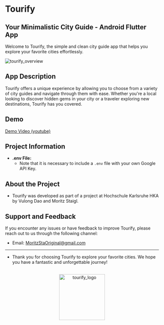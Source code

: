 # Tourify  
## Your Minimalistic City Guide - Android Flutter App

Welcome to Tourify, the simple and clean city guide app that helps you explore your favorite cities effortlessly.

![tourify_overview](https://github.com/MoritzSt4/Tourify/assets/81319287/5db97236-994a-4c86-99f7-387aab56d18a)


## App Description

Tourify offers a unique experience by allowing you to choose from a variety of city guides and navigate through them with ease. Whether you're a local looking to discover hidden gems in your city or a traveler exploring new destinations, Tourify has you covered.

## Demo

[Demo Video (youtube)](https://www.youtube.com/watch?v=2nJ4CxCGlVw&ab_channel=nicklympus)




## Project Information

- **.env File:**
  - Note that it is necessary to include a `.env` file with your own Google API Key.

## About the Project

  - Tourify was developed as part of a project at Hochschule Karlsruhe HKA by Vulong Dao and Moritz Staigl.

 ## Support and Feedback

If you encounter any issues or have feedback to improve Tourify, please reach out to us through the following channel:

- Email: [MoritzStaOriginal@gmail.com](mailto:MoritzStaOriginal@gmail.com)

---

- Thank you for choosing Tourify to explore your favorite cities. We hope you have a fantastic and unforgettable journey!
<p align="center">
<br>
<img src="https://github.com/MoritzSt4/Tourify/assets/81319287/0d38fd18-1f75-4943-83df-567a200bc7b9" alt="tourify_logo" width="150"/>
</p>
  



